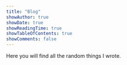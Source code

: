 ```yaml
---
title: "Blog"
showAuthor: true
showDate: true
showReadingTime: true
showTableOfContents: true
showComments: false
---
```


Here you will find all the random things I wrote.